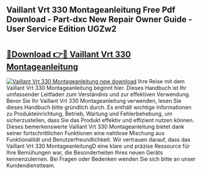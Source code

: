 ## Vaillant Vrt 330 Montageanleitung Free Pdf Download - Part-dxc New Repair Owner Guide - User Service Edition UGZw2

# <h2><a href="http://df7k0wf.blite.top/?on=Vaillant+Vrt+330+Montageanleitung">🔗Download 👉🔴 Vaillant Vrt 330 Montageanleitung</a></h2>

[![Vaillant Vrt 330 Montageanleitung new download](https://i.imgur.com/lujVjoI.png)](http://df7k0wf.blite.top/?on=Vaillant+Vrt+330+Montageanleitung)
Ihre Reise mit dem Vaillant Vrt 330 Montageanleitung beginnt hier. Dieses Handbuch ist Ihr umfassender Leitfaden zum Verständnis und zur effektiven Verwendung. Bevor Sie Ihr Vaillant Vrt 330 Montageanleitung verwenden, lesen Sie dieses Handbuch bitte gründlich durch. Es enthält wichtige Informationen zu Produkteinrichtung, Betrieb, Wartung und Fehlerbehebung, um sicherzustellen, dass Sie das Produkt effektiv und effizient nutzen können. Dieses bemerkenswerte Vaillant Vrt 330 Montageanleitung bietet dank seiner fortschrittlichen Funktionen eine nahtlose Mischung aus Funktionalität und Benutzerfreundlichkeit. Wir vertrauen darauf, dass das Vaillant Vrt 330 MontageanleitungD eine klare und präzise Ressource für Ihre Bemühungen war, die Besonderheiten Ihres neuen Geräts kennenzulernen. Bei Fragen oder Bedenken wenden Sie sich bitte an unser Kundendienstteam.
